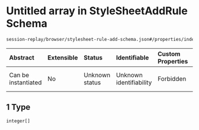 # Untitled array in StyleSheetAddRule Schema

```txt
session-replay/browser/stylesheet-rule-add-schema.json#/properties/index/oneOf/1
```



| Abstract            | Extensible | Status         | Identifiable            | Custom Properties | Additional Properties | Access Restrictions | Defined In                                                                                                                |
| :------------------ | :--------- | :------------- | :---------------------- | :---------------- | :-------------------- | :------------------ | :------------------------------------------------------------------------------------------------------------------------ |
| Can be instantiated | No         | Unknown status | Unknown identifiability | Forbidden         | Allowed               | none                | [stylesheet-rule-add-schema.json\*](../out/session-replay/browser/stylesheet-rule-add-schema.json "open original schema") |

## 1 Type

`integer[]`
